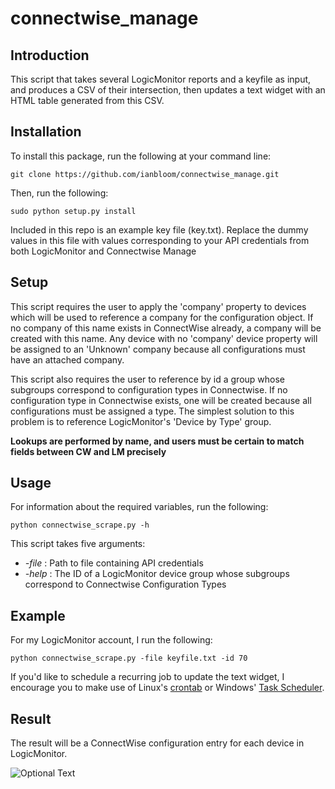 # connectwise_manage

## Introduction
This script that takes several LogicMonitor reports and a keyfile as input, and produces a CSV of their intersection, then updates a text widget with an HTML table generated from this CSV.

## Installation

To install this package, run the following at your command line:

```
git clone https://github.com/ianbloom/connectwise_manage.git
```

Then, run the following:

```
sudo python setup.py install
```

Included in this repo is an example key file (key.txt).  Replace the dummy values in this file with values corresponding to your API credentials from both LogicMonitor and Connectwise Manage

## Setup

This script requires the user to apply the 'company' property to devices which will be used to reference a company for the configuration object.  If no company of this name exists in ConnectWise already, a company will be created with this name.  Any device with no 'company' device property will be assigned to an 'Unknown' company because all configurations must have an attached company.

This script also requires the user to reference by id a group whose subgroups correspond to configuration types in Connectwise.  If no configuration type in Connectwise exists, one will be created because all configurations must be assigned a type.  The simplest solution to this problem is to reference LogicMonitor's 'Device by Type' group.

**Lookups are performed by name, and users must be certain to match fields between CW and LM precisely**

## Usage

For information about the required variables, run the following:

```
python connectwise_scrape.py -h
```

This script takes five arguments:
* _-file_ : Path to file containing API credentials
* _-help_ : The ID of a LogicMonitor device group whose subgroups correspond to Connectwise Configuration Types

## Example

For my LogicMonitor account, I run the following:

```
python connectwise_scrape.py -file keyfile.txt -id 70
```

If you'd like to schedule a recurring job to update the text widget, I encourage you to make use of Linux's [crontab](http://www.adminschoice.com/crontab-quick-reference) or Windows' [Task Scheduler](https://docs.microsoft.com/en-us/windows/desktop/taskschd/task-scheduler-start-page).

## Result

The result will be a ConnectWise configuration entry for each device in LogicMonitor.

![Optional Text](https://github.com/ianbloom/connectwise_manage/blob/master/images/Screen%20Shot%202018-09-20%20at%2010.59.15%20AM.png)


